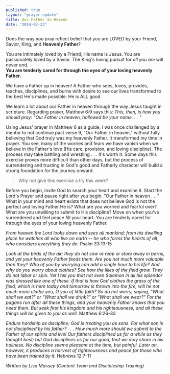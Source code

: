 ```yaml
---
published: true
layout: "prayer-update"
title: Our Father In Heaven
date: "2014-02-23"
---
```


Does the way you pray reflect belief that you are LOVED by your 
Friend, Savior, King, and **Heavenly Father**?

You are intimately loved by a Friend, His name is Jesus.
You are passionately loved by a Savior.
The King's loving pursuit for *all you are* will never end.  
**You are tenderly cared for through the eyes of your loving heavenly Father.**

We have a Father up in heaven!  A Father who sees, loves, provides, teaches, disciplines, and burns with desire to see our lives transformed to the best He's made possible.  He is ALL good.

We learn a lot about our Father in heaven through the way Jesus taught in scripture.  Regarding prayer,  Matthew 6:9 says this: 
*This, then, is how you should pray:
"Our Father in heaven,
hallowed be your name. . . "*

Using Jesus' prayer in Matthew 6 as a guide, I was once challenged by a mentor to not continue past verse 9, "Our Father in heaven," without fully believing that God truly was my heavenly Father.  It transformed my time in prayer.  You see, many of the worries and fears we have vanish when we believe in the Father's love (His care, provision, and loving discipline).  The process may take battling and wrestling . . . it's worth it.  Some days this exercise proves more difficult than other days, but the process of surrendering and trusting in God's good and Fatherly character will build a strong foundation for the journey onward.

>Why not give this exercise a try this week?  

Before you begin, invite God to search your heart and examine it.  Start the Lord's Prayer and pause right after you begin.  "Our Father in heaven . . ."
What in your mind and heart exists that does not believe God is not the perfect and loving Father He is?  What are you worried and fearful over?  What are you unwilling to submit to His discipline?  Move on when you've surrendered and feel peace fill your heart.  You are tenderly cared for through the eyes of your loving heavenly Father.

*From heaven the Lord looks down and sees all mankind; from his dwelling place he watches all who live on earth -- he who forms the hearts of all, who considers everything they do.*
Psalm 33:13-15

*Look at the birds of the air; they do not sow or reap or store away in barns, and yet your heavenly Father feeds them.  Are you not much more valuable than they?  Who of you by worrying can add a single hour to his life?  And why do you worry about clothes?  See how the lilies of the field grow.  They do not labor or spin.  Yet I tell you that not even Solomon in all his splendor was dressed like one of these.  If that is how God clothes the grass of the field, which is here today and tomorrow is thrown into the fire, will he not much more clothe you, O you of little faith?  So do not worry, saying, "What shall we eat?" or "What shall we drink?" or "What shall we wear?"  For the pagans run after all these things, and your heavenly Father knows that you need them.  But seek first his kingdom and his righteousness, and all these things will be given to you as well.*
Matthew 6:26-33

*Endure hardship as discipline; God is treating you as sons.  For what son is not disciplined by his father? . . . How much more should we submit to the Father of our spirits and live!  Our fathers disciplined us for a while as they thought best; but God disciplines us for our good, that we may share in his holiness.  No discipline seems pleasant at the time, but painful.  Later on, however, it produces a harvest of righteousness and peace for those who have been trained by it.*
Hebrews 12:7-11

*Written by Lisa Massey (Content Team and Discipleship Training)*